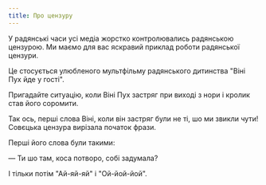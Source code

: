 ```yaml
---
title: Про цензуру
---
```


У радянські часи усі медіа жорстко контролювались радянською цензурою.
Ми маємо для вас яскравий приклад роботи радянської цензури.

Це стосується улюбленого мультфільму радянського дитинства "Віні Пух йде у гості".

Пригадайте ситуацію, коли Віні Пух застряг при виході з нори і кролик став його соромити.

Так ось, перші слова Віні, коли він застряг були не ті, шо ми звикли чути! Совєцька цензура вирізала початок фрази.

Перші його слова були такими:

— Ти шо там, коса потворо, собі задумала?

І тільки потім "Ай-яй-яй" і "Ой-йой-йой".

